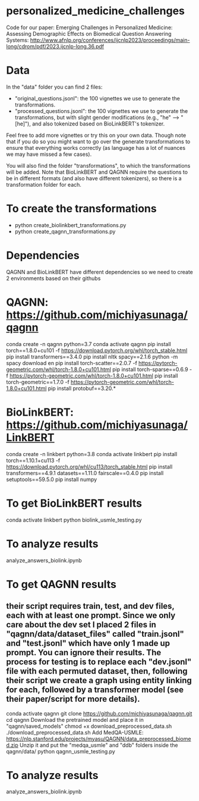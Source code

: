 # personalized_medicine_challenges

Code for our paper: Emerging Challenges in Personalized Medicine: Assessing Demographic Effects on Biomedical Question Answering Systems:
http://www.afnlp.org/conferences/ijcnlp2023/proceedings/main-long/cdrom/pdf/2023.ijcnlp-long.36.pdf

# Data
In the "data" folder you can find 2 files: 

- "original_questions.jsonl": the 100 vignettes we use to generate the transformations. 
- "processed_questions.jsonl": the 100 vignettes we use to generate the transformations, but with slight gender modifications (e.g., "he" --> "[he]"), and also tokenized based on BioLinkBERT's tokenizer.

Feel free to add more vignettes or try this on your own data. Though note that if you do so you might want to go over the generate transformations to ensure that everything works correctly (as language has a lot of nuances we may have missed a few cases).

You will also find the folder "transformations", to which the transformations will be added. Note that BioLinkBERT and QAGNN require the questions to be in different formats (and also have different tokenizers), so there is a transformation folder for each. 

# To create the transformations
- python create_biolinkbert_transformations.py 
- python create_qagnn_transformations.py 

# Dependencies
QAGNN and BioLinkBERT have different dependencies so we need to create 2 environments based on their githubs

# QAGNN: https://github.com/michiyasunaga/qagnn
conda create -n qagnn python=3.7
conda activate qagnn
pip install torch==1.8.0+cu101 -f https://download.pytorch.org/whl/torch_stable.html
pip install transformers==3.4.0
pip install nltk spacy==2.1.6
python -m spacy download en
pip install torch-scatter==2.0.7 -f https://pytorch-geometric.com/whl/torch-1.8.0+cu101.html
pip install torch-sparse==0.6.9 -f https://pytorch-geometric.com/whl/torch-1.8.0+cu101.html
pip install torch-geometric==1.7.0 -f https://pytorch-geometric.com/whl/torch-1.8.0+cu101.html
pip install protobuf==3.20.*

# BioLinkBERT: https://github.com/michiyasunaga/LinkBERT
conda create -n linkbert python=3.8
conda activate linkbert
pip install torch==1.10.1+cu113 -f https://download.pytorch.org/whl/cu113/torch_stable.html
pip install transformers==4.9.1 datasets==1.11.0 fairscale==0.4.0
pip install setuptools==59.5.0
pip install numpy

# To get BioLinkBERT results
conda activate linkbert
python biolink_usmle_testing.py
# To analyze results
analyze_answers_biolink.ipynb

# To get QAGNN results
## their script requires train, test, and dev files, each with at least one prompt. Since we only care about the dev set I placed 2 files in "qagnn/data/dataset_files" called "train.jsonl" and "test.jsonl" which have only 1 made up prompt. You can ignore their results. The process for testing is to replace each "dev.jsonl" file with each permuted dataset, then, following their script we create a graph using entity linking for each, followed by a transformer model (see their paper/script for more details).
conda activate qagnn 
git clone https://github.com/michiyasunaga/qagnn.git
cd qagnn
Download the pretrained model and place it in "qagnn/saved_models"
chmod +x download_preprocessed_data.sh
./download_preprocessed_data.sh
Add MedQA-USMLE: https://nlp.stanford.edu/projects/myasu/QAGNN/data_preprocessed_biomed.zip
Unzip it and put the "medqa_usmle" and "ddb" folders inside the qagnn/data/
python qagnn_usmle_testing.py
# To analyze results
analyze_answers_biolink.ipynb
